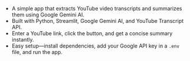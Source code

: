- A simple app that extracts YouTube video transcripts and summarizes them using Google Gemini AI.  
- Built with Python, Streamlit, Google Gemini AI, and YouTube Transcript API.  
- Enter a YouTube link, click the button, and get a concise summary instantly.  
- Easy setup—install dependencies, add your Google API key in a `.env` file, and run the app.  
